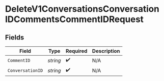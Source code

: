 # DeleteV1ConversationsConversationIDCommentsCommentIDRequest


## Fields

| Field              | Type               | Required           | Description        |
| ------------------ | ------------------ | ------------------ | ------------------ |
| `CommentID`        | *string*           | :heavy_check_mark: | N/A                |
| `ConversationID`   | *string*           | :heavy_check_mark: | N/A                |